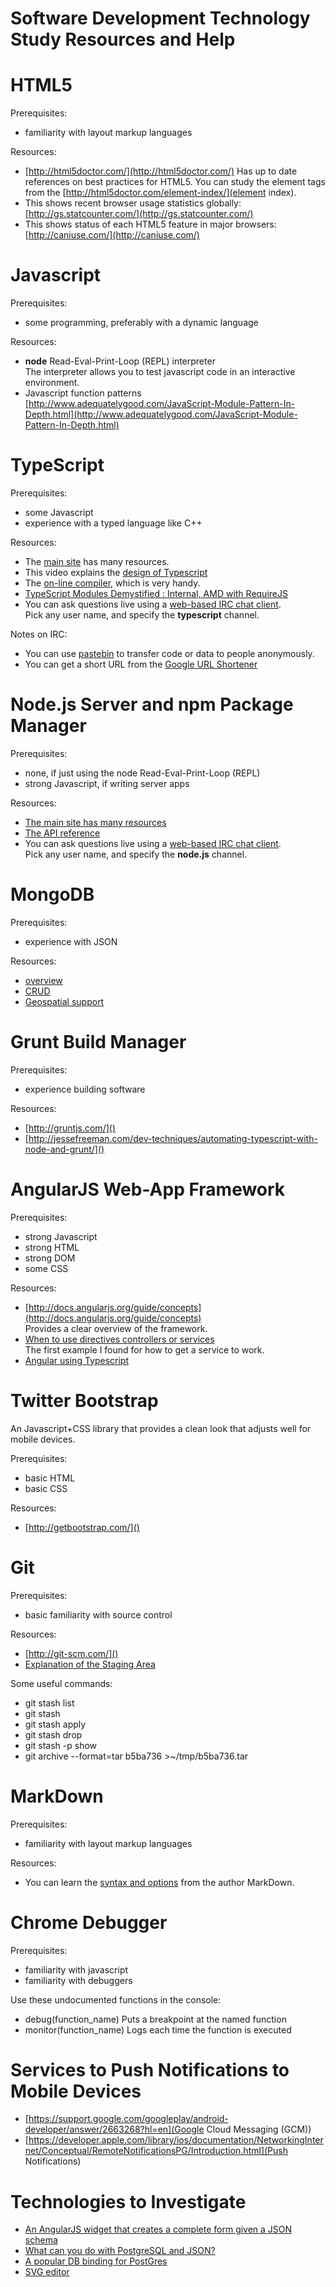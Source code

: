# Software Development Technology Study Resources and Help

# HTML5

Prerequisites:

- familiarity with layout markup languages

Resources:

- [http://html5doctor.com/](http://html5doctor.com/) Has up to date references on best practices for HTML5. You can study the element tags from the [http://html5doctor.com/element-index/](element index).
 - This shows recent browser usage statistics globally: [http://gs.statcounter.com/](http://gs.statcounter.com/)  
- This shows status of each HTML5 feature in major browsers: [http://caniuse.com/](http://caniuse.com/)

# Javascript
Prerequisites:

- some programming, preferably with a dynamic language

Resources:

- **node** Read-Eval-Print-Loop (REPL) interpreter  
The interpreter allows you to test javascript code in an interactive environment.
- Javascript function patterns
[http://www.adequatelygood.com/JavaScript-Module-Pattern-In-Depth.html](http://www.adequatelygood.com/JavaScript-Module-Pattern-In-Depth.html)


# TypeScript
Prerequisites:

- some Javascript
- experience with a typed language like C++

Resources:

- The [main site](http://www.typescriptlang.org) has many resources.  
- This video explains the [design of Typescript](http://media.ch9.ms/ch9/c3e5/e5e02f2e-5962-48db-9ddd-85e27a4fc3e5/IntroducingTSAndersH_mid.mp4)
- The [on-line compiler](http://www.typescriptlang.org/Playground/), which is very handy.  
- [TypeScript Modules Demystified : Internal, AMD with RequireJS](http://www.youtube.com/watch?v=KDrWLMUY0R0)
- You can ask questions live using a [web-based IRC chat client](https://webchat.freenode.net).  
  Pick any user name, and specify the **typescript** channel.
 
Notes on IRC:

- You can use [pastebin](http://pastebin.com) to transfer code or data to people anonymously.
- You can get a short URL from the [Google URL Shortener](http://goo.gl)





# Node.js Server and npm Package Manager
Prerequisites:

- none, if just using the node Read-Eval-Print-Loop (REPL)
- strong Javascript, if writing server apps

Resources:

- [The main site has many resources](http://nodejs.org)
- [The API reference](http://nodejs.org/api)
- You can ask questions live using a [web-based IRC chat client](https://webchat.freenode.net).  
  Pick any user name, and specify the **node.js** channel.



# MongoDB
Prerequisites:

- experience with JSON

Resources:

- [overview](http://docs.mongodb.org/manual/tutorial/getting-started/)
- [CRUD](http://docs.mongodb.org/manual/crud/)
- [Geospatial support](http://docs.mongodb.org/manual/applications/geospatial-indexes/)


# Grunt Build Manager
Prerequisites:

- experience building software

Resources:

- [http://gruntjs.com/]()
- [http://jessefreeman.com/dev-techniques/automating-typescript-with-node-and-grunt/]()



# AngularJS Web-App Framework
Prerequisites:

- strong Javascript
- strong HTML
- strong DOM
- some CSS


Resources:

- [http://docs.angularjs.org/guide/concepts](http://docs.angularjs.org/guide/concepts)  
Provides a clear overview of the framework.
- [When to use directives controllers or services](http://kirkbushell.me/when-to-use-directives-controllers-or-services-in-angular/)  
The first example I found for how to get a service to work.
- [Angular using Typescript](http://www.youtube.com/watch?v=u6TeBM_SC8w)


# Twitter Bootstrap
An Javascript+CSS library that provides a clean look that adjusts well for mobile devices.

Prerequisites:

- basic HTML
- basic CSS

Resources:

- [http://getbootstrap.com/]()

# Git
Prerequisites:

- basic familiarity with source control

Resources:

- [http://git-scm.com/]()
- [Explanation of the Staging Area](http://www.gitguys.com/topics/whats-the-deal-with-the-git-index)


Some useful commands:

- git stash list
- git stash
- git stash apply
- git stash drop
- git stash -p show
- git archive --format=tar b5ba736 >~/tmp/b5ba736.tar

# MarkDown
Prerequisites:

- familiarity with layout markup languages

Resources:

- You can learn the [syntax and options](http://daringfireball.net/projects/markdown/syntax) from the author MarkDown.


# Chrome Debugger
Prerequisites:

- familiarity with javascript
- familiarity with debuggers

Use these undocumented functions in the console:

- debug(function_name)
Puts a breakpoint at the named function
- monitor(function_name)
Logs each time the function is executed


# Services to Push Notifications to Mobile Devices
- [https://support.google.com/googleplay/android-developer/answer/2663268?hl=en](Google Cloud Messaging (GCM))
- [https://developer.apple.com/library/ios/documentation/NetworkingInternet/Conceptual/RemoteNotificationsPG/Introduction.html](Push Notifications)

# Technologies to Investigate

- [An AngularJS widget that creates a complete form given a JSON schema](https://gist.github.com/dalcib/3174225) 
- [What can you do with PostgreSQL and JSON?](http://clarkdave.net/2013/06/what-can-you-do-with-postgresql-and-json/)
- [A popular DB binding for PostGres](https://github.com/brianc/node-postgres)
- [SVG editor](http://sourceforge.net/projects/inkscape/?source=dlp)
